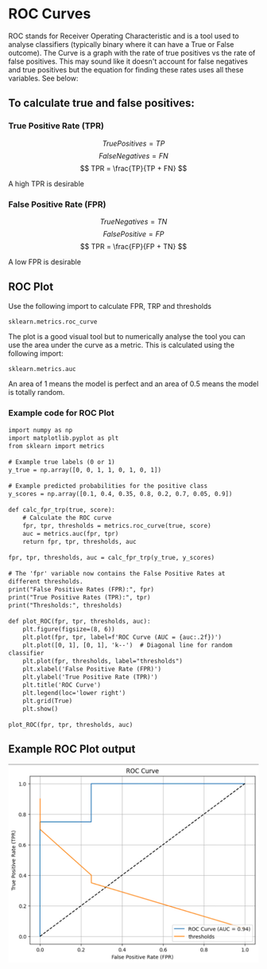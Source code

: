# ROC Curves
ROC stands for Receiver Operating Characteristic and is a tool used to analyse classifiers (typically binary where it can have a True or False outcome).
The Curve is a graph with the rate of true positives vs the rate of false positives.
This may sound like it doesn't account for false negatives and true positives but the equation for finding these rates uses all these variables. See below:

## To calculate true and false positives:
### True Positive Rate (TPR)

$$ True Positives = TP $$
$$ False Negatives = FN $$
$$ TPR = \frac{TP}{TP + FN} $$

A high TPR is desirable

### False Positive Rate (FPR)

$$ True Negatives = TN $$
$$ False Positive = FP $$
$$ TPR = \frac{FP}{FP + TN} $$

A low FPR is desirable

## ROC Plot
Use the following import to calculate FPR, TRP and thresholds
````
sklearn.metrics.roc_curve
````

The plot is a good visual tool but to numerically analyse the tool you can use the area under the curve as a metric. This is calculated using the following  import:
````
sklearn.metrics.auc
````
An area of 1 means the model is perfect and an area of 0.5 means the model is totally random.

### Example code for ROC Plot
```
import numpy as np
import matplotlib.pyplot as plt
from sklearn import metrics

# Example true labels (0 or 1)
y_true = np.array([0, 0, 1, 1, 0, 1, 0, 1])

# Example predicted probabilities for the positive class
y_scores = np.array([0.1, 0.4, 0.35, 0.8, 0.2, 0.7, 0.05, 0.9])

def calc_fpr_trp(true, score):
    # Calculate the ROC curve
    fpr, tpr, thresholds = metrics.roc_curve(true, score)
    auc = metrics.auc(fpr, tpr)
    return fpr, tpr, thresholds, auc

fpr, tpr, thresholds, auc = calc_fpr_trp(y_true, y_scores)

# The 'fpr' variable now contains the False Positive Rates at different thresholds.
print("False Positive Rates (FPR):", fpr)
print("True Positive Rates (TPR):", tpr)
print("Thresholds:", thresholds)

def plot_ROC(fpr, tpr, thresholds, auc):
    plt.figure(figsize=(8, 6))
    plt.plot(fpr, tpr, label=f'ROC Curve (AUC = {auc:.2f})')
    plt.plot([0, 1], [0, 1], 'k--')  # Diagonal line for random classifier
    plt.plot(fpr, thresholds, label="thresholds")
    plt.xlabel('False Positive Rate (FPR)')
    plt.ylabel('True Positive Rate (TPR)')
    plt.title('ROC Curve') 
    plt.legend(loc='lower right')
    plt.grid(True)
    plt.show()

plot_ROC(fpr, tpr, thresholds, auc)
```

## Example ROC Plot output

![Example ROC](images/roc.png)


